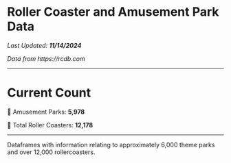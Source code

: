# Roller Coaster and Amusement Park Data
_Last Updated: **11/14/2024**_

_Data from https://rcdb.com_

---

# Current Count

🎡 Amusement Parks: **5,978**

🎢 Total Roller Coasters: **12,178**

---
Dataframes with information relating to approximately 6,000 theme parks and over 12,000 rollercoasters. 

